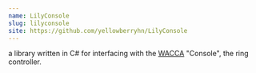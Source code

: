 ```yaml
---
name: LilyConsole
slug: lilyconsole
site: https://github.com/yellowberryhn/LilyConsole
---
```


a library written in C# for interfacing with the [WACCA](https://wacca.marv.jp) "Console", the ring controller.